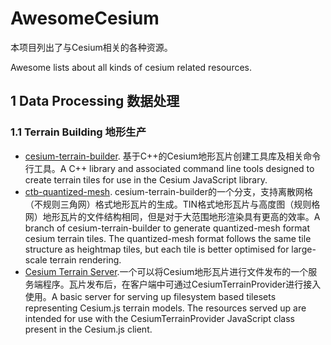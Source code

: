 # AwesomeCesium
本项目列出了与Cesium相关的各种资源。

Awesome lists about all kinds of cesium related resources.

## 1 Data Processing 数据处理

### 1.1 Terrain Building 地形生产

+ [cesium-terrain-builder](https://github.com/geo-data/cesium-terrain-builder). 基于C++的Cesium地形瓦片创建工具库及相关命令行工具。A C++ library and associated command line tools designed to create terrain tiles for use in the Cesium JavaScript library.
+ [ctb-quantized-mesh](https://github.com/ahuarte47/cesium-terrain-builder/tree/master-quantized-mesh). cesium-terrain-builder的一个分支，支持离散网格（不规则三角网）格式地形瓦片的生成。TIN格式地形瓦片与高度图（规则格网）地形瓦片的文件结构相同，但是对于大范围地形渲染具有更高的效率。A branch of cesium-terrain-builder to generate quantized-mesh format cesium terrain tiles. The quantized-mesh format follows the same tile structure as heightmap tiles, but each tile is better optimised for large-scale terrain rendering.
+ [Cesium Terrain Server](https://github.com/geo-data/cesium-terrain-server).一个可以将Cesium地形瓦片进行文件发布的一个服务端程序。瓦片发布后，在客户端中可通过CesiumTerrainProvider进行接入使用。A basic server for serving up filesystem based tilesets representing Cesium.js terrain models. The resources served up are intended for use with the CesiumTerrainProvider JavaScript class present in the Cesium.js client.